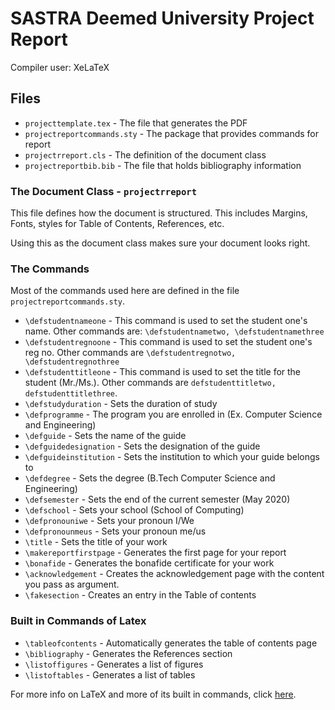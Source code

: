 # SASTRA Deemed University Project Report

Compiler user: XeLaTeX

## Files
* `projecttemplate.tex` - The file that generates the PDF
* `projectreportcommands.sty` - The package that provides commands for report
* `projectrreport.cls` - The definition of the document class
* `projectreportbib.bib` - The file that holds bibliography information

### The Document Class - `projectrreport`
This file defines how the document is structured. This includes Margins, Fonts, styles for Table of Contents, References, etc.

Using this as the document class makes sure your document looks right.

### The Commands
Most of the commands used here are defined in the file `projectreportcommands.sty`.

* `\defstudentnameone` - This command is used to set the student one's name. Other commands are: `\defstudentnametwo, \defstudentnamethree`
* `\defstudentregnoone` - This command is used to set the student one's reg no. Other commands are `\defstudentregnotwo, \defstudentregnothree`
* `\defstudenttitleone` - This command is used to set the title for the student (Mr./Ms.). Other commands are `defstudenttitletwo, defstudenttitlethree`.
* `\defstudyduration` - Sets the duration of study
* `\defprogramme` - The program you are enrolled in (Ex. Computer Science and Engineering)
* `\defguide` - Sets the name of the guide
* `\defguidedesignation` - Sets the designation of the guide
* `\defguideinstitution` - Sets the institution to which your guide belongs to
* `\defdegree` - Sets the degree (B.Tech Computer Science and Engineering)
* `\defsemester` - Sets the end of the current semester (May 2020)
* `\defschool` - Sets your school (School of Computing)
* `\defpronouniwe` - Sets your pronoun I/We
* `\defpronounmeus` - Sets your pronoun me/us
* `\title` - Sets the title of your work
* `\makereportfirstpage` - Generates the first page for your report
* `\bonafide` - Generates the bonafide certificate for your work
* `\acknowledgement` - Creates the acknowledgement page with the content you pass as argument.
* `\fakesection` - Creates an entry in the Table of contents

### Built in Commands of Latex
* `\tableofcontents` - Automatically generates the table of contents page
* `\bibliography` - Generates the References section
* `\listoffigures` - Generates a list of figures
* `\listoftables` - Generates a list of tables


For more info on LaTeX and more of its built in commands, click [here](https://www.overleaf.com/learn/latex/Learn_LaTeX_in_30_minutes).
